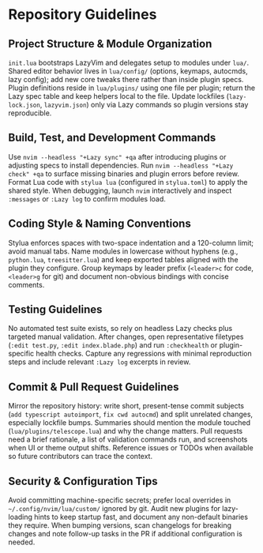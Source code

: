 # Repository Guidelines

## Project Structure & Module Organization
`init.lua` bootstraps LazyVim and delegates setup to modules under `lua/`. Shared editor behavior lives in `lua/config/` (options, keymaps, autocmds, lazy config); add new core tweaks there rather than inside plugin specs. Plugin definitions reside in `lua/plugins/` using one file per plugin; return the Lazy spec table and keep helpers local to the file. Update lockfiles (`lazy-lock.json`, `lazyvim.json`) only via Lazy commands so plugin versions stay reproducible.

## Build, Test, and Development Commands
Use `nvim --headless "+Lazy sync" +qa` after introducing plugins or adjusting specs to install dependencies. Run `nvim --headless "+Lazy check" +qa` to surface missing binaries and plugin errors before review. Format Lua code with `stylua lua` (configured in `stylua.toml`) to apply the shared style. When debugging, launch `nvim` interactively and inspect `:messages` or `:Lazy log` to confirm modules load.

## Coding Style & Naming Conventions
Stylua enforces spaces with two-space indentation and a 120-column limit; avoid manual tabs. Name modules in lowercase without hyphens (e.g., `python.lua`, `treesitter.lua`) and keep exported tables aligned with the plugin they configure. Group keymaps by leader prefix (`<leader>c` for code, `<leader>g` for git) and document non-obvious bindings with concise comments.

## Testing Guidelines
No automated test suite exists, so rely on headless Lazy checks plus targeted manual validation. After changes, open representative filetypes (`:edit test.py`, `:edit index.blade.php`) and run `:checkhealth` or plugin-specific health checks. Capture any regressions with minimal reproduction steps and include relevant `:Lazy log` excerpts in review.

## Commit & Pull Request Guidelines
Mirror the repository history: write short, present-tense commit subjects (`add typescript autoimport`, `fix cwd autocmd`) and split unrelated changes, especially lockfile bumps. Summaries should mention the module touched (`lua/plugins/telescope.lua`) and why the change matters. Pull requests need a brief rationale, a list of validation commands run, and screenshots when UI or theme output shifts. Reference issues or TODOs when available so future contributors can trace the context.

## Security & Configuration Tips
Avoid committing machine-specific secrets; prefer local overrides in `~/.config/nvim/lua/custom/` ignored by git. Audit new plugins for lazy-loading hints to keep startup fast, and document any non-default binaries they require. When bumping versions, scan changelogs for breaking changes and note follow-up tasks in the PR if additional configuration is needed.
